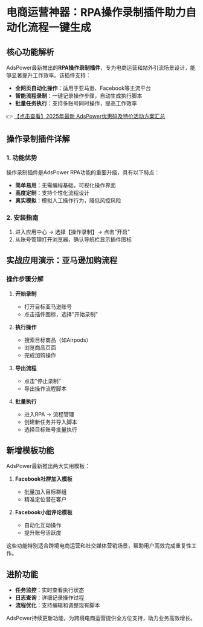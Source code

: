 # 电商运营神器：RPA操作录制插件助力自动化流程一键生成

## 核心功能解析
AdsPower最新推出的**RPA操作录制插件**，专为电商运营和站外引流场景设计，能够显著提升工作效率。该插件支持：

- **全网页自动化操作**：适用于亚马逊、Facebook等主流平台
- **智能流程录制**：一键记录操作步骤，自动生成执行脚本
- **批量任务执行**：支持多账号同时操作，提高工作效率

👉 [【点击查看】2025年最新 AdsPower优惠码及特价活动方案汇总](https://bit.ly/adspower_free)

## 操作录制插件详解

### 1. 功能优势
操作录制插件是AdsPower RPA功能的重要升级，具有以下特点：

- **简单易用**：无需编程基础，可视化操作界面
- **高度定制**：支持个性化流程设计
- **真实模拟**：模拟人工操作行为，降低风控风险

### 2. 安装指南
1. 进入应用中心 → 选择【操作录制】→ 点击"开启"
2. 从账号管理打开浏览器，确认导航栏显示插件图标

## 实战应用演示：亚马逊加购流程

### 操作步骤分解
1. **开始录制**
   - 打开目标亚马逊账号
   - 点击插件图标，选择"开始录制"

2. **执行操作**
   - 搜索目标商品（如Airpods）
   - 浏览商品页面
   - 完成加购操作

3. **导出流程**
   - 点击"停止录制"
   - 导出操作流程脚本

4. **批量执行**
   - 进入RPA → 流程管理
   - 创建新任务并导入脚本
   - 选择目标账号批量执行

## 新增模板功能
AdsPower最新推出两大实用模板：

1. **Facebook社群加入模板**
   - 批量加入目标群组
   - 精准定位潜在客户

2. **Facebook小组评论模板**
   - 自动化互动操作
   - 提升账号活跃度

这些功能特别适合跨境电商运营和社交媒体营销场景，帮助用户高效完成重复性工作。

## 进阶功能
- **任务监控**：实时查看执行状态
- **日志查询**：详细记录操作过程
- **流程优化**：支持编辑和调整现有脚本

AdsPower持续更新功能，为跨境电商运营提供全方位支持，助力业务高效增长。